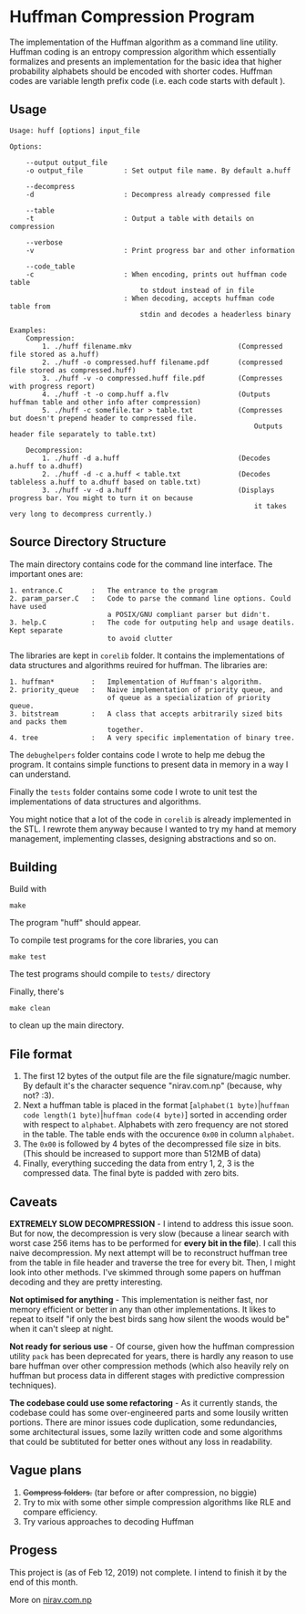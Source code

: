 # Huffman Compression Program
The implementation of the Huffman algorithm as a command line utility. Huffman coding is an entropy compression algorithm which essentially formalizes and presents an implementation for the basic idea that higher probability alphabets should be encoded with shorter codes. Huffman codes are variable length prefix code (i.e. each code starts with default ).

## Usage
    Usage: huff [options] input_file  

    Options:  

        --output output_file
        -o output_file          : Set output file name. By default a.huff  

        --decompress
        -d                      : Decompress already compressed file  

        --table
        -t                      : Output a table with details on compression

        --verbose
        -v                      : Print progress bar and other information

        --code_table
        -c                      : When encoding, prints out huffman code table 
                                    to stdout instead of in file
                                : When decoding, accepts huffman code table from 
                                    stdin and decodes a headerless binary

    Examples:
        Compression:
            1. ./huff filename.mkv                          (Compressed file stored as a.huff)        
            2. ./huff -o compressed.huff filename.pdf       (compressed file stored as compressed.huff)
            3. ./huff -v -o compressed.huff file.pdf        (Compresses with progress report)
            4. ./huff -t -o comp.huff a.flv                 (Outputs huffman table and other info after compression)
            5. ./huff -c somefile.tar > table.txt           (Compresses but doesn't prepend header to compressed file.
                                                                Outputs header file separately to table.txt)

        Decompression:
            1. ./huff -d a.huff                             (Decodes a.huff to a.dhuff)
            2. ./huff -d -c a.huff < table.txt              (Decodes tableless a.huff to a.dhuff based on table.txt)
            3. ./huff -v -d a.huff                          (Displays progress bar. You might to turn it on because
                                                                it takes very long to decompress currently.)

## Source Directory Structure
The main directory contains code for the command line interface. The important ones are:

    1. entrance.C       :   The entrance to the program
    2. param_parser.C   :   Code to parse the command line options. Could have used
                            a POSIX/GNU compliant parser but didn't.
    3. help.C           :   The code for outputing help and usage deatils. Kept separate
                            to avoid clutter

The libraries are kept in `corelib` folder. It contains the implementations 
of data structures and algorithms reuired for huffman. The libraries are:

    1. huffman*         :   Implementation of Huffman's algorithm.
    2. priority_queue   :   Naive implementation of priority queue, and
                            of queue as a specialization of priority queue.
    3. bitstream        :   A class that accepts arbitrarily sized bits and packs them
                            together.
    4. tree             :   A very specific implementation of binary tree.

The `debughelpers` folder contains code I wrote to help me debug the program. It
contains simple functions to present data in memory in a way I can understand.

Finally the `tests` folder contains some code I wrote to unit test the implementations of
data structures and algorithms.

You might notice that a lot of the code in `corelib` is already implemented in the STL. 
I rewrote them anyway because I wanted to try my hand at memory management, implementing
classes, designing abstractions and so on. 

## Building
Build with

    make

The program "huff" should appear.

To compile test programs for the core libraries, you can 

    make test

The test programs should compile to `tests/` directory

Finally, there's 
    
    make clean

to clean up the main directory.


## File format 
1. The first 12 bytes of the output file are the file signature/magic number. By default it's the character sequence "nirav.com.np" (because, why not? :3).
2. Next a huffman table is placed in the format [`alphabet(1 byte)`|`huffman code length(1 byte)`|`huffman code(4 byte)`] sorted in accending order with respect to `alphabet`. Alphabets with zero frequency are not stored in the table. The table ends with the occurence `0x00` in column `alphabet`.
3. The `0x00` is followed by 4 bytes of the decompressed file size in bits. (This should be increased to support more than 512MB of data)
4. Finally, everything succeding the data from entry 1, 2, 3 is the compressed data. The final byte is padded with zero bits.

## Caveats
**EXTREMELY SLOW DECOMPRESSION** - I intend to address this issue soon. But for now, the decompression is very slow (because a linear search with worst case 256 items has to be performed for **every bit in the file**). I call this naive decompression. My next attempt will be to reconstruct huffman tree from the table in file header and traverse the tree for every bit. Then, I might look into other methods. I've skimmed through some papers on huffman decoding and they are pretty interesting.

**Not optimised for anything** - This implementation is neither fast, nor memory efficient or better in any than other implementations. It likes to repeat to itself "if only the best birds sang how silent the woods would be" when it can't sleep at night.

**Not ready for serious use** - Of course, given how the huffman compression utility `pack` has been deprecated for years, there is hardly any reason to use bare huffman over other compression methods (which also heavily rely on huffman but process data in different stages with predictive compression techniques).

**The codebase could use some refactoring** - As it currently stands, the codebase could has some over-engineered parts and some lousily written portions. There are minor issues code duplication, some redundancies, some architectural issues, some lazily written code and some algorithms that could be subtituted for better ones without any loss in readability.

## Vague plans
1. <s>Compress folders.</s> (tar before or after compression, no biggie)
2. Try to mix with some other simple compression algorithms like RLE and compare efficiency.
3. Try various approaches to decoding Huffman

## Progess
This project is (as of Feb 12, 2019) not complete. I intend to finish it by the end of this month.

More on [nirav.com.np](https://nirav.com.np)